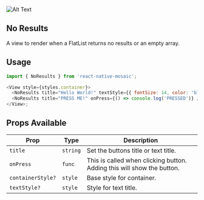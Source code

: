 ![Alt Text](https://drive.google.com/uc?export=view&id=1aJD_oI8i7w9POREbghzWiG6yQ_aKAoFl)

## No Results

A view to render when a FlatList returns no results or an empty array.

## Usage

```js
import { NoResults } from 'react-native-mosaic';

<View style={styles.container}>
  <NoResults title="Hello World!" textStyle={{ fontSize: 14, color: 'blue' }} />
  <NoResults title="PRESS ME!" onPress={() => console.log('PRESSED')} />
</View>;
```

## Props Available

| Prop              | Type     | Description                                                            |
| ----------------- | -------- | ---------------------------------------------------------------------- |
| `title`           | `string` | Set the buttons title or text title.                                   |
| `onPress`         | `func`   | This is called when clicking button. Adding this will show the button. |
| `containerStyle?` | `style`  | Base style for container.                                              |
| `textStyle?`      | `style`  | Style for text title.                                                  |
